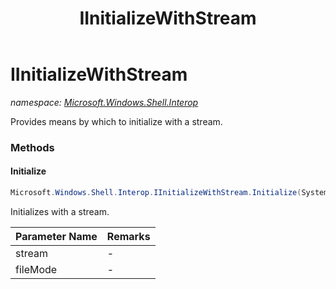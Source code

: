 ﻿---
title: IInitializeWithStream
---

# IInitializeWithStream
_namespace: [Microsoft.Windows.Shell.Interop](N-Microsoft.Windows.Shell.Interop.html)_

Provides means by which to initialize with a stream.

### Methods

#### Initialize
```csharp
Microsoft.Windows.Shell.Interop.IInitializeWithStream.Initialize(System.Runtime.InteropServices.ComTypes.IStream,Microsoft.Windows.Shell.AccessModes)
```
Initializes with a stream.

|Parameter Name|Remarks|
|--------------|-------|
|stream|-|
|fileMode|-|





